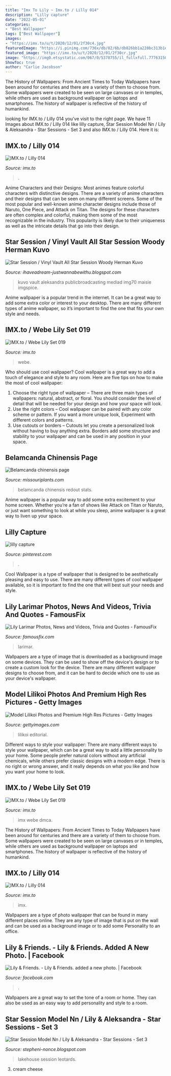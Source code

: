 ```yaml
---
title: "Imx To Lily ~ Imx.to / Lilly 014"
description: "Lilly capture"
date: "2022-05-01"
categories:
- "Best Wallpaper"
tags: ["Best Wallpaper"]
images:
- "https://imx.to/u/t/2020/12/01/2f30c4.jpg"
featuredImage: "https://i.pinimg.com/736x/db/82/6b/db826bb1a228bc313b1eb24abeba423b.jpg"
featured_image: "https://imx.to/u/t/2020/12/01/2f30cr.jpg"
image: "https://img0.etsystatic.com/067/0/5378755/il_fullxfull.777631500_mwys.jpg"
ShowToc: true
author: "Carlie Jacobson"
---
```



The History of Wallpapers: From Ancient Times to Today
Wallpapers have been around for centuries and there are a variety of them to choose from. Some wallpapers were created to be seen on large canvases or in temples, while others are used as background wallpaper on laptops and smartphones. The history of wallpaper is reflective of the history of humankind.

	

		
looking for IMX.to / Lilly 014 you've visit to the right page. We have 11 Images about IMX.to / Lilly 014 like lilly capture, Star Session Model Nn / Lily &amp; Aleksandra - Star Sessions - Set 3 and also IMX.to / Lilly 014. Here it is:
		
    
## IMX.to / Lilly 014

<img loading=lazy src="https://imx.to/u/t/2020/12/01/2f30cr.jpg" onerror="this.onerror=null;this.src='https://tse3.mm.bing.net/th?id=OIP.i97Tt6Z7foTvI5f_X2wRvgAAAA&amp;pid=15.1';" alt="IMX.to / Lilly 014">

_Source: imx.to_

>. 

	

Anime Characters and their Designs: Most animes feature colorful characters with distinctive designs.
There are a variety of anime characters and their designs that can be seen on many different screens. Some of the most popular and well-known anime character designs include those of Naruto, One Piece, and Attack on Titan. The designs for these characters are often complex and colorful, making them some of the most recognizable in the industry. This popularity is likely due to their uniqueness as well as the intricate details that go into their design.

    
## Star Session / Vinyl Vault All Star Session Woody Herman Kuvo

<img loading=lazy src="http://mediad.publicbroadcasting.net/p/kuvo/files/styles/card_280/public/201812/all_star_session_-_woody_herman_2.jpg" onerror="this.onerror=null;this.src='https://tse3.mm.bing.net/th?id=OIP.9I2y6e03qrTEacINw2ccgwAAAA&amp;pid=15.1';" alt="Star Session / Vinyl Vault All Star Session Woody Herman Kuvo">

_Source: ihaveadream-justwannabewithu.blogspot.com_

>kuvo vault aleksandra publicbroadcasting mediad img70 maisie imgspice. 

	

Anime wallpaper is a popular trend in the internet. It can be a great way to add some extra color or interest to your desktop. There are many different types of anime wallpaper, so it’s important to find the one that fits your own style and needs.

    
## IMX.to / Webe Lily Set 019

<img loading=lazy src="https://imx.to/u/t/2020/12/09/2fad1v.jpg" onerror="this.onerror=null;this.src='https://tse1.mm.bing.net/th?id=OIP.Hs8JdkYaJZQVBTfJb10lbAAAAA&amp;pid=15.1';" alt="IMX.to / Webe Lily Set 019">

_Source: imx.to_

>webe. 

	

Who should use cool wallpaper?
Cool wallpaper is a great way to add a touch of elegance and style to any room. Here are five tips on how to make the most of cool wallpaper: 
1) Choose the right type of wallpaper – There are three main types of wallpapers: natural, abstract, or floral. You should consider the level of detail that will be needed for your design and how your space will look. 
2) Use the right colors – Cool wallpaper can be paired with any color scheme or pattern. If you want a more unique look, Experiment with different colors and patterns. 
3) Use cutouts or borders – Cutouts let you create a personalized look without having to buy anything extra. Borders add some structure and stability to your wallpaper and can be used in any position in your space.

    
## Belamcanda Chinensis Page

<img loading=lazy src="http://www.missouriplants.com/images/Belamcanda_chinensis_plant.jpg" onerror="this.onerror=null;this.src='https://tse2.mm.bing.net/th?id=OIP.f_djMP6kf9RmHPbysMBAiAHaE8&amp;pid=15.1';" alt="Belamcanda chinensis page">

_Source: missouriplants.com_

>belamcanda chinensis redout stats. 

	

Anime wallpaper is a popular way to add some extra excitement to your home screen. Whether you’re a fan of shows like Attack on Titan or Naruto, or just want something to look at while you sleep, anime wallpaper is a great way to liven up your space.

    
## Lilly Capture

<img loading=lazy src="https://i.pinimg.com/736x/db/82/6b/db826bb1a228bc313b1eb24abeba423b.jpg" onerror="this.onerror=null;this.src='https://tse3.mm.bing.net/th?id=OIP.eZToZjHsMmATDK2CxHHeGAHaHa&amp;pid=15.1';" alt="lilly capture">

_Source: pinterest.com_

>. 

	

Cool Wallpaper is a type of wallpaper that is designed to be aesthetically pleasing and easy to use. There are many different types of cool wallpaper available, so it is important to find the one that will best suit your needs and style.

    
## Lily Larimar Photos, News And Videos, Trivia And Quotes - FamousFix

<img loading=lazy src="https://img6.bdbphotos.com/images/orig/x/n/xn89pn9ql2z1lqzp.jpg?skj2io4l" onerror="this.onerror=null;this.src='https://tse2.mm.bing.net/th?id=OIP.umXjPFBzTpvX74NqwvDX3QAAAA&amp;pid=15.1';" alt="Lily Larimar Photos, News and Videos, Trivia and Quotes - FamousFix">

_Source: famousfix.com_

>larimar. 

	

Wallpapers are a type of image that is downloaded as a background image on some devices. They can be used to show off the device's design or to create a custom look for the device. There are many different wallpaper designs to choose from, and it can be hard to decide which one to use as your device's wallpaper.

    
## Model Lilikoi Photos And Premium High Res Pictures - Getty Images

<img loading=lazy src="https://media.gettyimages.com/photos/model-walks-the-runway-in-designs-by-lilikoi-at-the-green-initiative-picture-id80225757?s=612x612" onerror="this.onerror=null;this.src='https://tse3.mm.bing.net/th?id=OIP.3ZKNd-HOJqz-766W3EIb8QAAAA&amp;pid=15.1';" alt="Model Lilikoi Photos and Premium High Res Pictures - Getty Images">

_Source: gettyimages.com_

>lilikoi editorial. 

	

Different ways to style your wallpaper:
There are many different ways to style your wallpaper, which can be a great way to add a little personality to your home. Some people prefer natural colors without any artificial chemicals, while others prefer classic designs with a modern edge. There is no right or wrong answer, and it really depends on what you like and how you want your home to look.

    
## IMX.to / Webe Lily Set 019

<img loading=lazy src="https://imx.to/u/t/2020/12/09/2fab0h.jpg" onerror="this.onerror=null;this.src='https://tse1.mm.bing.net/th?id=OIP.6qyJfw0wcBojPmf7-jM-aQAAAA&amp;pid=15.1';" alt="IMX.to / Webe Lily Set 019">

_Source: imx.to_

>imx webe dmca. 

	

The History of Wallpapers: From Ancient Times to Today
Wallpapers have been around for centuries and there are a variety of them to choose from. Some wallpapers were created to be seen on large canvases or in temples, while others are used as background wallpaper on laptops and smartphones. The history of wallpaper is reflective of the history of humankind.

    
## IMX.to / Lilly 014

<img loading=lazy src="https://imx.to/u/t/2020/12/01/2f30c4.jpg" onerror="this.onerror=null;this.src='https://tse3.mm.bing.net/th?id=OIP.806cbMgNBk04LNJ5_2tWaAAAAA&amp;pid=15.1';" alt="IMX.to / Lilly 014">

_Source: imx.to_

>imx. 

	



Wallpapers are a type of photo wallpaper that can be found in many different places online. They are any type of image that is put on the wall and can be used as a background image or to add some Personality to an office.

    
## Lily &amp; Friends. - Lily &amp; Friends. Added A New Photo. | Facebook

<img loading=lazy src="https://lookaside.fbsbx.com/lookaside/crawler/media/?media_id=2749396605119702" onerror="this.onerror=null;this.src='https://tse1.mm.bing.net/th?id=OIP.5MmJpYjp5-6CWDmZo33TuQHaNK&amp;pid=15.1';" alt="Lily &amp; Friends. - Lily &amp; Friends. added a new photo. | Facebook">

_Source: facebook.com_

>. 

	

Wallpapers are a great way to set the tone of a room or home. They can also be used as an easy way to add personality and style to a room.

    
## Star Session Model Nn / Lily &amp; Aleksandra - Star Sessions - Set 3

<img loading=lazy src="https://img0.etsystatic.com/067/0/5378755/il_fullxfull.777631500_mwys.jpg" onerror="this.onerror=null;this.src='https://tse4.mm.bing.net/th?id=OIP.thhRIEmsZNaE8ZEDJ9GDVwHaLG&amp;pid=15.1';" alt="Star Session Model Nn / Lily &amp; Aleksandra - Star Sessions - Set 3">

_Source: stepheni-nonce.blogspot.com_

>lakehouse session leotards. 

	

3. cream cheese 


